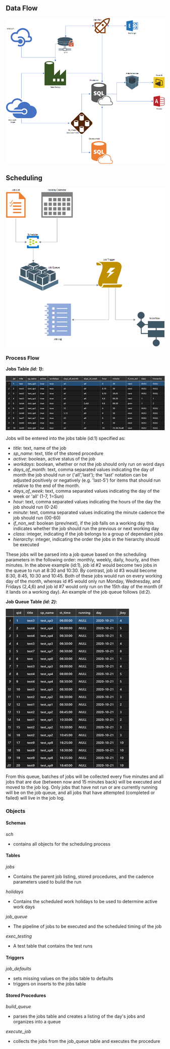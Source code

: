 ## **Data Flow**
![image info](./bin/data%20flow.png)

## **Scheduling**
![image info](./bin/scheduling.png)

### **Process Flow**

**Jobs Table *(id: 1)*:**

![image info](./bin/jobs_tbl.png)

Jobs will be entered into the jobs table (id:1) specified as:
- *title*: text, name of the job
- *sp_name*: text, title of the stored procedure
- *active*: boolean, active status of the job
- *workdays*: boolean, whether or not the job should only run on word days
- *days_of_month*: text, comma separated values indicating the day of month the job should run or ('all','last'); the 'last' notation can be adjusted positively or negatively (e.g. 'last-5') for items that should run relative to the end of the month.
- *days_of_week*: text, comma separated values indicating the day of the week or 'all' (1-7, 1=Sun)
- *hour*: text, comma separated values indicating the hours of the day the job should run (0-24)
- *minute*: text, comma separated values indicating the minute cadence the job should run (00-60)
- *if_non_wd*: boolean (prev/next), if the job falls on a working day this indicates whether the job should run the previous or next working day
- *class*: integer, indicating if the job belongs to a group of dependant jobs
- *hierarchy:* integer, indicating the order the jobs in the hierarchy should be executed

These jobs will be parsed into a job queue based on the scheduling parameters in the following order: monthly, weekly, daily, hourly, and then minutes. In the above example (id:1), job id #2 would become two jobs in the queue to run at 8:30 and 10:30. By contrast, job id #3 would become 8:30, 8:45, 10:30 and 10:45. Both of these jobs would run on every working day of the month, whereas id #5 would only run Monday, Wednesday, and Fridays (2,4,6) and job id #7 would only run on the 15th day of the month (if it lands on a working day). An example of the job queue follows (id:2).

**Job Queue Table *(id: 2)*:**

![image info](./bin/job_queue_tbl.png)

From this queue, batches of jobs will be collected every five minutes and all jobs that are due (between now and 15 minutes back) will be executed and moved to the job log. Only jobs that have not run or are currently running will be on the job queue, and all jobs that have attempted (completed or failed) will live in the job log.

### **Objects**

#### **Schemas**

*sch*
  - contains all objects for the scheduling process

#### **Tables**

*jobs*
  - Contains the parent job listing, stored procedures, and the cadence parameters used to build the run

*holidays*
  - Contains the scheduled work holidays to be used to determine active work days

*job_queue*
  - The pipeline of jobs to be executed and the scheduled timing of the job

*exec_testing*
  - A test table that contains the test runs


#### **Triggers**

*job_defaults*
  - sets missing values on the jobs table to defaults
  - triggers on inserts to the jobs table

#### **Stored Procedures**

*build_queue*
  - parses the jobs table and creates a listing of the day's jobs and organizes into a queue

*execute_job*
  - collects the jobs from the job_queue table and executes the procedure
